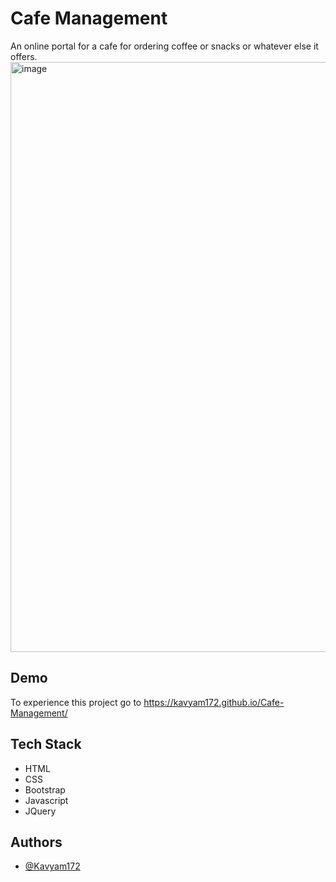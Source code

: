 # Cafe Management 

An online portal for a cafe for ordering coffee or snacks or whatever else it offers.
<img width="944" alt="image" src="https://github.com/Kavyam172/Cafe-Management/assets/124245507/75e2ecaa-3c77-45c9-ae88-53a328453343">



## Demo

To experience this project go to https://kavyam172.github.io/Cafe-Management/

## Tech Stack

- HTML
- CSS
- Bootstrap
- Javascript
- JQuery

## Authors

- [@Kavyam172](https://www.github.com/Kavyam172)
